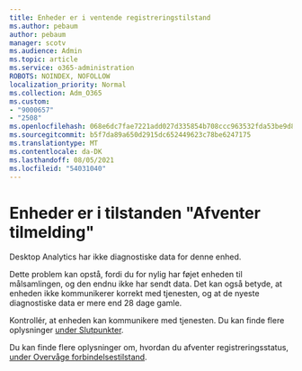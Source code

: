 ```yaml
---
title: Enheder er i ventende registreringstilstand
ms.author: pebaum
author: pebaum
manager: scotv
ms.audience: Admin
ms.topic: article
ms.service: o365-administration
ROBOTS: NOINDEX, NOFOLLOW
localization_priority: Normal
ms.collection: Adm_O365
ms.custom:
- "9000657"
- "2508"
ms.openlocfilehash: 068e6dc7fae7221add027d335854b708ccc963532fda53be9d8f54bc578abab6
ms.sourcegitcommit: b5f7da89a650d2915dc652449623c78be6247175
ms.translationtype: MT
ms.contentlocale: da-DK
ms.lasthandoff: 08/05/2021
ms.locfileid: "54031040"
---
```

# <a name="devices-are-in-awaiting-enrollment-state"></a>Enheder er i tilstanden "Afventer tilmelding"

Desktop Analytics har ikke diagnostiske data for denne enhed. 

Dette problem kan opstå, fordi du for nylig har føjet enheden til målsamlingen, og den endnu ikke har sendt data. Det kan også betyde, at enheden ikke kommunikerer korrekt med tjenesten, og at de nyeste diagnostiske data er mere end 28 dage gamle.

Kontrollér, at enheden kan kommunikere med tjenesten. Du kan finde flere oplysninger [under Slutpunkter](https://docs.microsoft.com/configmgr/desktop-analytics/enable-data-sharing#endpoints).

Du kan finde flere oplysninger om, hvordan du afventer registreringsstatus, [under Overvåge forbindelsestilstand](https://docs.microsoft.com/configmgr/desktop-analytics/monitor-connection-health#awaiting-enrollment).